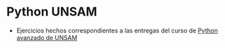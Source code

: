 # Python UNSAM

* Ejercicios hechos correspondientes a las entregas del curso de [Python avanzado de UNSAM](https://github.com/python-unsam/Programacion_en_Python_UNSAM/)
